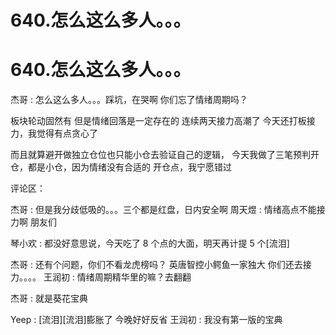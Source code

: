 # 640.怎么这么多人。。。

# 640.怎么这么多人。。。

杰哥 : 怎么这么多人。。。踩坑，在哭啊 你们忘了情绪周期吗？

板块轮动固然有 但是情绪回落是一定存在的 连续两天接力高潮了 今天还打板接力，我觉得有点贪心了

而且就算避开做独立仓位也只能小仓去验证自己的逻辑， 今天我做了三笔预判开仓，都是小仓，因为情绪没有合适的 开仓点，我宁愿错过

评论区：

杰哥 : 但是我分歧低吸的。。。三个都是红盘，日内安全啊 周天煜 : 情绪高点不能接力啊 朋友们

琴小欢 : 都没好意思说，今天吃了 8 个点的大面，明天再计提 5 个[流泪]

杰哥 : 还有个问题，你们不看龙虎榜吗？ 英唐智控小鳄鱼一家独大 你们还去接力。。。。 王润初 : 情绪周期精华里的嘛？去翻翻

杰哥 : 就是葵花宝典

Yeep : [流泪][流泪]膨胀了 今晚好好反省 王润初 : 我没有第一版的宝典